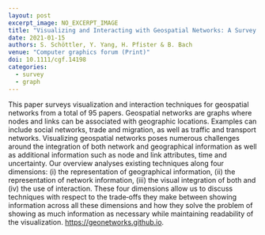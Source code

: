 ```yaml
---
layout: post
excerpt_image: NO_EXCERPT_IMAGE
title: "Visualizing and Interacting with Geospatial Networks: A Survey and Design Space"
date: 2021-01-15
authors: S. Schöttler, Y. Yang, H. Pfister & B. Bach
venue: "Computer graphics forum (Print)"
doi: 10.1111/cgf.14198
categories:
  - survey
  - graph
---
```

This paper surveys visualization and interaction techniques for geospatial networks from a total of 95 papers. Geospatial networks are graphs where nodes and links can be associated with geographic locations. Examples can include social networks, trade and migration, as well as traffic and transport networks. Visualizing geospatial networks poses numerous challenges around the integration of both network and geographical information as well as additional information such as node and link attributes, time and uncertainty. Our overview analyses existing techniques along four dimensions: (i) the representation of geographical information, (ii) the representation of network information, (iii) the visual integration of both and (iv) the use of interaction. These four dimensions allow us to discuss techniques with respect to the trade‐offs they make between showing information across all these dimensions and how they solve the problem of showing as much information as necessary while maintaining readability of the visualization. https://geonetworks.github.io.
